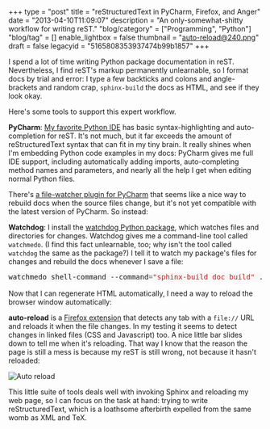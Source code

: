 +++
type = "post"
title = "reStructuredText in PyCharm, Firefox, and Anger"
date = "2013-04-10T11:09:07"
description = "An only-somewhat-shitty workflow for writing reST."
"blog/category" = ["Programming", "Python"]
"blog/tag" = []
enable_lightbox = false
thumbnail = "auto-reload@240.png"
draft = false
legacyid = "5165808353937474b99b1857"
+++

<p>I spend a lot of time writing Python package documentation in reST. Nevertheless, I find reST's markup permanently unlearnable, so I format docs by trial and error: I type a few backticks and colons and angle-brackets and random crap, <code>sphinx-build</code> the docs as HTML, and see if they look okay. </p>
<p>Here's some tools to support this expert workflow.</p>
<p><strong>PyCharm</strong>: <a href="http://www.jetbrains.com/pycharm/">My favorite Python IDE</a> has basic syntax-highlighting and auto-completion for reST. It's not much, but it far exceeds the amount of reStructuredText syntax that can fit in my tiny brain. It really shines when I'm embedding Python code examples in my docs: PyCharm gives me full IDE support, including automatically adding imports, auto-completing method names and parameters, and nearly all the help I get when editing normal Python files.</p>
<p>There's <a href="http://plugins.jetbrains.com/plugin?pr=idea&amp;pluginId=7177">a file-watcher plugin for PyCharm</a> that seems like a nice way to rebuild docs when the source files change, but it's not yet compatible with the latest version of PyCharm. So instead:</p>
<p><strong>Watchdog</strong>: I install the <a href="https://pypi.python.org/pypi/watchdog">watchdog Python package</a>, which watches files and directories for changes. Watchdog gives me a command-line tool called <code>watchmedo</code>. (I find this fact unlearnable, too; why isn't the tool called <code>watchdog</code> the same as the package?) I tell it to watch my package's files for changes and rebuild the docs whenever I save a file:</p>
<div class="codehilite" style="background: #f8f8f8"><pre style="line-height: 125%">watchmedo shell-command --command<span style="color: #666666">=</span><span style="color: #BA2121">&quot;sphinx-build doc build&quot;</span> .
</pre></div>


<p>Now that I can regenerate HTML automatically, I need a way to reload the browser window automatically:</p>
<p><strong>auto-reload</strong> is a <a href="https://addons.mozilla.org/en-US/firefox/addon/auto-reload/">Firefox extension</a> that detects any tab with a <code>file://</code> URL and reloads it when the file changes. In my testing it seems to detect changes in linked files (CSS and Javascript) too. A nice little bar slides down to tell me when it's reloading. That way I know that the reason the page is still a mess is because my reST is still wrong, not because it hasn't reloaded:</p>
<p><img style="display:block; margin-left:auto; margin-right:auto;" src="auto-reload.png" alt="Auto reload" title="auto-reload.png" border="0"   /></p>
<p>This little suite of tools deals well with invoking Sphinx and reloading my web page, so I can focus on the task at hand: trying to write reStructuredText, which is a loathsome afterbirth expelled from the same womb as XML and TeX.</p>
    